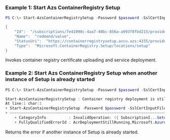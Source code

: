### Example 1: Start Azs ContainerRegistry Setup
```powershell
PS C:\> Start-AzsContainerRegistrySetup -Password $password -SslCertInputFile $pfx_cert_path | ConvertTo-Json

{
    "Id":  "/subscriptions/7e41090c-4aa7-40bc-856a-a993f8fbd215/providers/Microsoft.ContainerRegistry.Setup/locations/redmond/setup/value",
    "Name":  "redmond/value",
    "StatusUri":  "https://containerregistrysetup.ascu.azs:4335/providers/Microsoft.ContainerRegistry.Setup/subscriptions/7e41090c-4aa7-40bc-856a-a993f8fbd215/providers/Microsoft.ContainerRegistry.Setup/locations/redmond/setup?api-version=2019-11-01-preview",
    "Type":  "Microsoft.ContainerRegistry.Setup/locations/setup"
}
```

Invokes container registry certificate uploading and service deployment.

### Example 2: Start Azs ContainerRegistry Setup when another instance of Setup is already started
```powershell
PS C:\> Start-AzsContainerRegistrySetup -Password $password -SslCertInputFile $pfx_cert_path | ConvertTo-Json

Start-AzsContainerRegistrySetup : Container registry deployment is still running. It is not allowed to repeat deployment at this stage.
At line:1 char:1
+ Start-AzsContainerRegistrySetup -Password $password -SslCertInputFile ...
+ ~~~~~~~~~~~~~~~~~~~~~~~~~~~~~~~~~~~~~~~~~~~~~~~~~~~~~~~~~~~~~~~~~~~~~
    + CategoryInfo          : InvalidOperation: ({ SubscriptionI...SetupProperty }:<>f__AnonymousType7`3) [Start-AzsContai...p_StartExpanded], Exception
    + FullyQualifiedErrorId : AcrDeploymentStillRunning,Microsoft.Azure.PowerShell.Cmdlets.ContainerRegistryAdmin.Cmdlets.StartAzsContainerRegistrySetup_StartExpanded
```

Returns the error if another instance of Setup is already started.
